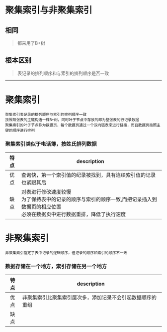 # 聚集索引与非聚集索引
## 相同
> 都采用了B+树
## 根本区别
> 表记录的排列顺序和与索引的排列顺序是否一致
---
# 聚集索引
```
聚集索引表记录的排列顺序与索引的排列顺序一致
按照每张表的主键构造一棵B+树，同时叶子节点中存放的即为整张表的行记录数据
聚集索引的叶子节点称为数据页，每个数据页通过一个双向链表来进行链接，而且数据页按照主键的顺序进行排列
```
### 聚集索引类似于电话簿，按姓氏排列数据
特点|description
:---:|---
优点|查询快，第一个索引值的纪录被找到，具有连续索引值的记录也紧跟其后
缺点|对表进行修改速度较慢<br>为了保持表中的记录的顺序与索引的顺序一致,而把记录插入到数据页的相应位置<br>必须在数据页中进行数据重排，降低了执行速度

# 非聚集索引
```
非聚集索引指定了表中记录的逻辑顺序，但记录的顺序和索引的顺序不一致
```
### 数据存储在一个地方，索引存储在另一个地方
特点|description
:---:|---
优点|非聚集索引比聚集索引层次多，添加记录不会引起数据顺序的重组
缺点|
